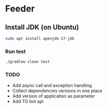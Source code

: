 # Feeder

## Install JDK (on Ubuntu)

```sh
sudo apt install openjdk-17-jdk
```

### Run test

```sh
./gradlew clean test
```

### TODO

- Add async call and exception handling
- Collect dependencies versions in one place
- Add version of application as parameter
- Add TG bot api
